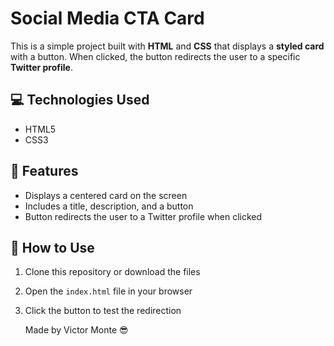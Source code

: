 # Social Media CTA Card

This is a simple project built with **HTML** and **CSS** that displays a **styled card** with a button. When clicked, the button redirects the user to a specific **Twitter profile**.

## 💻 Technologies Used

- HTML5  
- CSS3

## 🎯 Features

- Displays a centered card on the screen  
- Includes a title, description, and a button  
- Button redirects the user to a Twitter profile when clicked

## 🤔 How to Use

1. Clone this repository or download the files  
2. Open the `index.html` file in your browser  
3. Click the button to test the redirection

   Made by Victor Monte 😎
